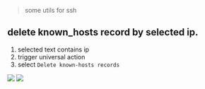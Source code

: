 > some utils for ssh


## delete known_hosts record by selected ip.
1. selected text contains ip
2. trigger universal action
3. select `Delete known-hosts records`



[![](https://img.shields.io/badge/version-v0.2-green?style=for-the-badge)]()
[![](https://img.shields.io/badge/download-click-blue?style=for-the-badge)](https://github.com/alanhe421/alfred-workflows/raw/master/ssh-utils/SSH%20Utils.alfredworkflow)




<!-- more -->